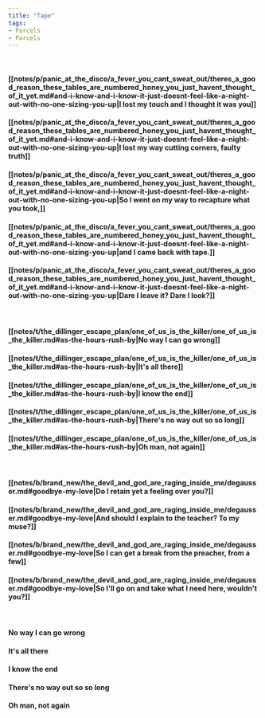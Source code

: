 ```yaml
---
title: "Tape"
tags:
- Parcels
- Parcels
---
```

&nbsp;
#### [[notes/p/panic_at_the_disco/a_fever_you_cant_sweat_out/theres_a_good_reason_these_tables_are_numbered_honey_you_just_havent_thought_of_it_yet.md#and-i-know-and-i-know-it-just-doesnt-feel-like-a-night-out-with-no-one-sizing-you-up|I lost my touch and I thought it was you]]
#### [[notes/p/panic_at_the_disco/a_fever_you_cant_sweat_out/theres_a_good_reason_these_tables_are_numbered_honey_you_just_havent_thought_of_it_yet.md#and-i-know-and-i-know-it-just-doesnt-feel-like-a-night-out-with-no-one-sizing-you-up|I lost my way cutting corners, faulty truth]]
#### [[notes/p/panic_at_the_disco/a_fever_you_cant_sweat_out/theres_a_good_reason_these_tables_are_numbered_honey_you_just_havent_thought_of_it_yet.md#and-i-know-and-i-know-it-just-doesnt-feel-like-a-night-out-with-no-one-sizing-you-up|So I went on my way to recapture what you took,]]
#### [[notes/p/panic_at_the_disco/a_fever_you_cant_sweat_out/theres_a_good_reason_these_tables_are_numbered_honey_you_just_havent_thought_of_it_yet.md#and-i-know-and-i-know-it-just-doesnt-feel-like-a-night-out-with-no-one-sizing-you-up|and I came back with tape.]]
#### [[notes/p/panic_at_the_disco/a_fever_you_cant_sweat_out/theres_a_good_reason_these_tables_are_numbered_honey_you_just_havent_thought_of_it_yet.md#and-i-know-and-i-know-it-just-doesnt-feel-like-a-night-out-with-no-one-sizing-you-up|Dare I leave it? Dare I look?]]
&nbsp;
#### [[notes/t/the_dillinger_escape_plan/one_of_us_is_the_killer/one_of_us_is_the_killer.md#as-the-hours-rush-by|No way I can go wrong]]
#### [[notes/t/the_dillinger_escape_plan/one_of_us_is_the_killer/one_of_us_is_the_killer.md#as-the-hours-rush-by|It's all there]]
#### [[notes/t/the_dillinger_escape_plan/one_of_us_is_the_killer/one_of_us_is_the_killer.md#as-the-hours-rush-by|I know the end]]
#### [[notes/t/the_dillinger_escape_plan/one_of_us_is_the_killer/one_of_us_is_the_killer.md#as-the-hours-rush-by|There's no way out so so long]]
#### [[notes/t/the_dillinger_escape_plan/one_of_us_is_the_killer/one_of_us_is_the_killer.md#as-the-hours-rush-by|Oh man, not again]]
&nbsp;
#### [[notes/b/brand_new/the_devil_and_god_are_raging_inside_me/degausser.md#goodbye-my-love|Do I retain yet a feeling over you?]]
#### [[notes/b/brand_new/the_devil_and_god_are_raging_inside_me/degausser.md#goodbye-my-love|And should I explain to the teacher? To my muse?]]
#### [[notes/b/brand_new/the_devil_and_god_are_raging_inside_me/degausser.md#goodbye-my-love|So I can get a break from the preacher, from a few]]
#### [[notes/b/brand_new/the_devil_and_god_are_raging_inside_me/degausser.md#goodbye-my-love|So I'll go on and take what I need here, wouldn't you?]]
&nbsp;
#### No way I can go wrong
#### It's all there
#### I know the end
#### There's no way out so so long
#### Oh man, not again

